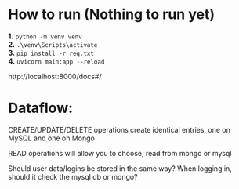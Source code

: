 # How to run (Nothing to run yet)

**1.** `python -m venv venv` \
**2.** `.\venv\Scripts\activate` \
**3.** `pip install -r req.txt` \
**4.** `uvicorn main:app --reload`

http://localhost:8000/docs#/


# Dataflow:

CREATE/UPDATE/DELETE operations create identical entries, one on MySQL and one on Mongo

READ operations will allow you to choose, read from mongo or mysql

Should user data/logins be stored in the same way? When logging in, should it check the mysql db or mongo?